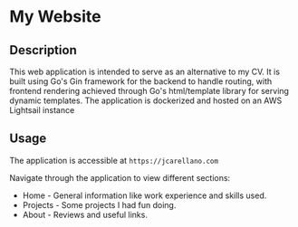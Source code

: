 # My Website

## Description

This web application is intended to serve as an alternative to my CV. It is built using Go's Gin framework for the backend to handle routing, with frontend rendering achieved through Go's html/template library for serving dynamic templates. The application is dockerized and hosted on an AWS Lightsail instance

## Usage

The application is accessible at `https://jcarellano.com`

Navigate through the application to view different sections:

- Home - General information like work experience and skills used.
- Projects - Some projects I had fun doing.
- About - Reviews and useful links.
